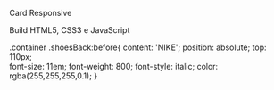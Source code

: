 Card Responsive

Build HTML5, CSS3 e JavaScript

.container .shoesBack:before{
    content: 'NIKE';
    position: absolute;
    top: 110px;    
    font-size: 11em;
    font-weight: 800;
    font-style: italic;
    color: rgba(255,255,255,0.1);
}